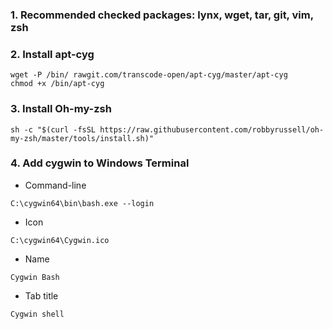 ### 1. Recommended checked packages: lynx, wget, tar, git, vim, zsh
### 2. Install apt-cyg
```
wget -P /bin/ rawgit.com/transcode-open/apt-cyg/master/apt-cyg
chmod +x /bin/apt-cyg
```

### 3. Install Oh-my-zsh
```
sh -c "$(curl -fsSL https://raw.githubusercontent.com/robbyrussell/oh-my-zsh/master/tools/install.sh)"
```

### 4. Add cygwin to Windows Terminal
- Command-line
```
C:\cygwin64\bin\bash.exe --login
```
- Icon
```
C:\cygwin64\Cygwin.ico
```
- Name
```
Cygwin Bash
``` 
- Tab title
```
Cygwin shell
```
